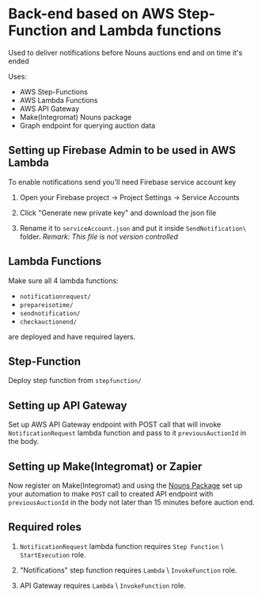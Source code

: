 # Back-end based on AWS Step-Function and Lambda functions

Used to deliver notifications before Nouns auctions end and on time it's ended

Uses:

- AWS Step-Functions
- AWS Lambda Functions
- AWS API Gateway
- Make(Integromat) Nouns package
- Graph endpoint for querying auction data

## Setting up Firebase Admin to be used in AWS Lambda

To enable notifications send you'll need Firebase service account key

1. Open your Firebase project -> Project Settings -> Service Accounts

2. Click "Generate new private key" and download the json file

3. Rename it to `serviceAccount.json` and put it inside `SendNotification\` folder. *Remark: This file is not version controlled*

## Lambda Functions

Make sure all 4 lambda functions:

- `notificationrequest/`
- `prepareisotime/`
- `sendnotification/`
- `checkauctionend/`

are deployed and have required layers.

## Step-Function

Deploy step function from `stepfunction/`

## Setting up API Gateway

Set up AWS API Gateway endpoint with POST call that will invoke `NotificationRequest` lambda function and pass to it `previousAuctionId` in the body.

## Setting up Make(Integromat) or Zapier

Now register on Make(Integromat) and using the [Nouns Package](https://verbs.notion.site/Nouns-Automations-using-Integromat-Zapier-7f3af840dc1d4a04b1d728f978c785b0) set up your automation to make `POST` call to created API endpoint with `previousAuctionId` in the body not later than 15 minutes before auction end.

## Required roles

1. `NotificationRequest` lambda function requires `Step Function` \ `StartExecution` role.

2. "Notifications" step function requires `Lambda` \ `InvokeFunction` role.

3. API Gateway requires `Lambda` \ `InvokeFunction` role.
